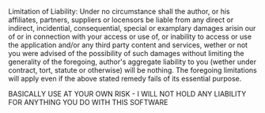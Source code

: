 Limitation of Liability: Under no circumstance shall the author, or his affiliates, partners, suppliers or locensors be liable from any direct
or indirect, incidential, consequential, special or examplary damages arisin our of or in connection with your access or use of, or inability 
to access or use the application and/or any third party content and services, wether or not you were advised of the possibility of such damages
without limiting the generality of the foregoing, author's aggregate liability to you (wether under contract, tort, statute or otherwise) will 
be nothing. The foregoing limitations will apply  even if the above stated remedy fails of its essential purpose.

BASICALLY USE AT YOUR OWN RISK - I WILL NOT HOLD ANY LIABILITY FOR ANYTHING YOU DO WITH THIS SOFTWARE
